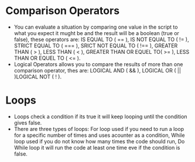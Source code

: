 # Comparison Operators
* You can evaluate a situation by comparing one value in the script to what you expect it mught be and the result will be a boolean (true or false), these operators are: IS EQUAL TO ( == ), IS NOT EQUAL TO ( != ), STRICT EQUAL TO ( === ), SRICT NOT EQUAL TO ( !== ), GREATER THAN ( > ), LESS THAN ( < ), GREATER THAN OR EQUEL TO( >= ), LESS THAN OR EQUEL TO ( <= ).
* Logical Operators allows you to compare the results of more than one comparison operator, thes are: LOGICAL AND ( && ), LOGICAL OR ( || )LOGICAL NOT ( ! ).
# Loops
* Loops check a condition if its true it will keep looping until the condition gives false.
* There are three types of loops: For loop used if you need to run a loop for a specific number of times and uses acounter as a condition, While loop used if you do not know how many times the code should run, Do While loop it will run the code at least one time eve if the condition is false.